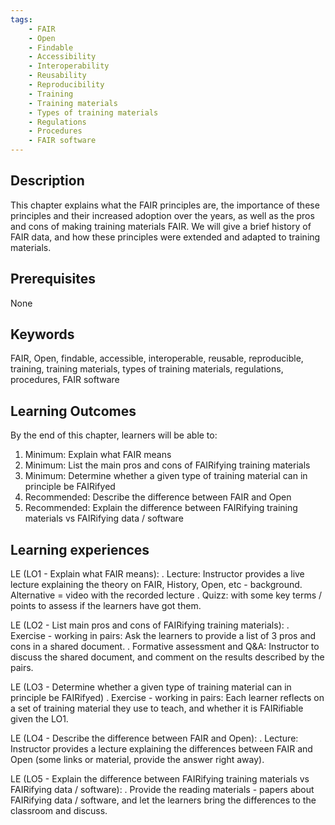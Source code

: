 ```yaml
---
tags:
    - FAIR
    - Open
    - Findable
    - Accessibility
    - Interoperability
    - Reusability
    - Reproducibility
    - Training
    - Training materials
    - Types of training materials
    - Regulations
    - Procedures
    - FAIR software 
---
```


## Description

This chapter explains what the FAIR principles are, the importance of these principles and their increased adoption over the years, as well as the pros and cons of making training materials FAIR. We will give a brief history of FAIR data, and how these principles were extended and adapted to training materials. 

## Prerequisites

None 

## Keywords

FAIR, Open, findable, accessible, interoperable, reusable, reproducible, training, training materials, types of training materials, regulations, procedures, FAIR software 

## Learning Outcomes

By the end of this chapter, learners will be able to:

1. Minimum: Explain what FAIR means
2. Minimum: List the main pros and cons of FAIRifying training materials
3. Minimum: Determine whether a given type of training material can in principle be FAIRifyed
4. Recommended: Describe the difference between FAIR and Open
5. Recommended: Explain the difference between FAIRifying training materials vs FAIRifying data / software

## Learning experiences

LE (LO1 - Explain what FAIR means): 
. Lecture: Instructor provides a live lecture explaining the theory on FAIR, History, Open, etc - background. Alternative = video with the recorded lecture
. Quizz: with some key terms / points to assess if the learners have got them.

LE (LO2 - List main pros and cons of FAIRifying training materials): 
. Exercise - working in pairs: Ask the learners to provide a list of 3 pros and cons in a shared document.
. Formative assessment and Q&A: Instructor to discuss the shared document, and comment on the results described by the pairs.

LE (LO3 - Determine whether a given type of training material can in principle be FAIRifyed)
. Exercise - working in pairs: Each learner reflects on a set of training material they use to teach, and whether it is FAIRifiable given the LO1.

LE (LO4 - Describe the difference between FAIR and Open): 
. Lecture: Instructor provides a lecture explaining the differences between FAIR and Open (some links or material, provide the answer right away).

LE (LO5 - Explain the difference between FAIRifying training materials vs FAIRifying data / software):
. Provide the reading materials - papers about FAIRifying data / software, and let the learners bring the differences to the classroom and discuss.
